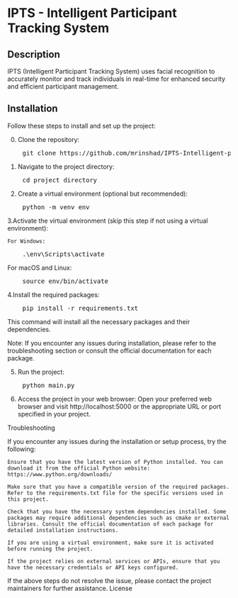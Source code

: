# IPTS - Intelligent Participant Tracking System

## Description

IPTS (Intelligent Participant Tracking System) uses facial recognition to accurately monitor and track individuals in real-time for enhanced security and efficient participant management.

## Installation

Follow these steps to install and set up the project:

0. Clone the repository:

<pre>
    git clone https://github.com/mrinshad/IPTS-Intelligent-particpantion-tracking-system.git
</pre>

1. Navigate to the project directory:
<pre>
    cd project_directory
</pre>

2. Create a virtual environment (optional but recommended):

<pre>
    python -m venv env
</pre>

3.Activate the virtual environment (skip this step if not using a virtual environment):

    For Windows:
<pre>
    .\env\Scripts\activate
</pre>

For macOS and Linux:
<pre>
    source env/bin/activate
</pre>
4.Install the required packages:

<pre>
    pip install -r requirements.txt
</pre>

This command will install all the necessary packages and their dependencies.

 Note: If you encounter any issues during installation, please refer to the troubleshooting section or consult the official documentation for each package.

5. Run the project:

<pre>
    python main.py
</pre>

6. Access the project in your web browser:
Open your preferred web browser and visit http://localhost:5000 or the appropriate URL or port specified in your project.

Troubleshooting

If you encounter any issues during the installation or setup process, try the following:

    Ensure that you have the latest version of Python installed. You can download it from the official Python website: https://www.python.org/downloads/

    Make sure that you have a compatible version of the required packages. Refer to the requirements.txt file for the specific versions used in this project.

    Check that you have the necessary system dependencies installed. Some packages may require additional dependencies such as cmake or external libraries. Consult the official documentation of each package for detailed installation instructions.

    If you are using a virtual environment, make sure it is activated before running the project.

    If the project relies on external services or APIs, ensure that you have the necessary credentials or API keys configured.

If the above steps do not resolve the issue, please contact the project maintainers for further assistance.
License
